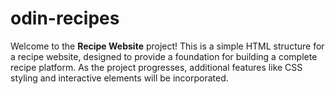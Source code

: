 # odin-recipes

Welcome to the **Recipe Website** project! This is a simple HTML structure for a recipe website, designed to provide a foundation for building a complete recipe platform. As the project progresses, additional features like CSS styling and interactive elements will be incorporated.
